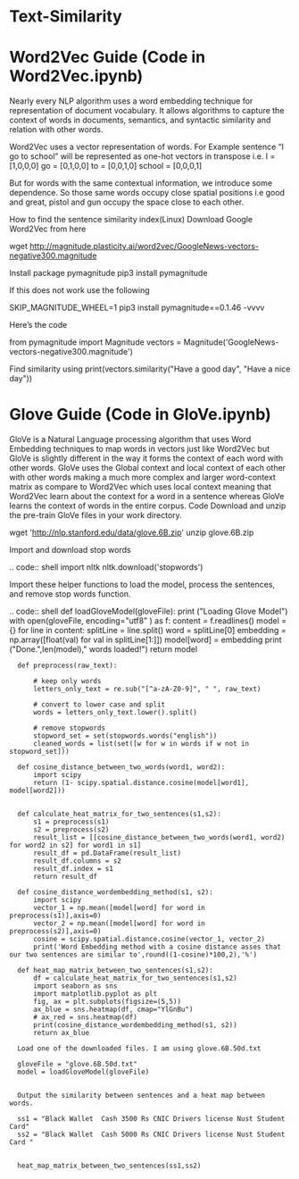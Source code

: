 # Text-Similarity

# Word2Vec Guide (Code in Word2Vec.ipynb)

Nearly every NLP algorithm uses a word embedding technique for representation of document vocabulary. It allows algorithms to capture the context of words in documents, semantics, and syntactic similarity and relation with other words.

Word2Vec uses a vector representation of words. For Example sentence “I go to school” will be represented as one-hot vectors in transpose i.e.
I = [1,0,0,0]
go = [0,1,0,0]
to = [0,0,1,0]
school = [0,0,0,1]

But for words with the same contextual information, we introduce some dependence. So those same words occupy close spatial positions i.e good and great, pistol and gun occupy the space close to each other. 

How to find the sentence similarity index(Linux)
Download Google Word2Vec from here

wget http://magnitude.plasticity.ai/word2vec/GoogleNews-vectors-negative300.magnitude

Install package pymagnitude
pip3 install pymagnitude

If this does not work use the following

SKIP_MAGNITUDE_WHEEL=1 pip3 install pymagnitude==0.1.46 -vvvv

Here’s the code

from pymagnitude import Magnitude
vectors = Magnitude('GoogleNews-vectors-negative300.magnitude')



Find similarity using
print(vectors.similarity("Have a good day", "Have a nice day"))


# Glove Guide (Code in GloVe.ipynb)

GloVe is a Natural Language processing algorithm that uses Word Embedding techniques to map words in vectors just like Word2Vec but GloVe is slightly different in the way it forms the context of each word with other words. GloVe uses the Global context and local context of each other with other words making a much more complex and larger word-context matrix as compare to Word2Vec which uses local context meaning that Word2Vec learn about the context for a word in a sentence whereas GloVe learns the context of words in the entire corpus.
Code
Download and unzip the pre-train GloVe files in your work directory.

wget 'http://nlp.stanford.edu/data/glove.6B.zip'
unzip glove.6B.zip


Import and download stop words

.. code:: shell
     import nltk
     nltk.download('stopwords')


Import these helper functions to load the model, process the sentences, and remove stop words function.

.. code:: shell
     def loadGloveModel(gloveFile):
         print ("Loading Glove Model")
         with open(gloveFile, encoding="utf8" ) as f:
             content = f.readlines()
         model = {}
         for line in content:
             splitLine = line.split()
             word = splitLine[0]
             embedding = np.array([float(val) for val in splitLine[1:]])
             model[word] = embedding
         print ("Done.",len(model)," words loaded!")
         return model

      def preprocess(raw_text):

          # keep only words
          letters_only_text = re.sub("[^a-zA-Z0-9]", " ", raw_text)

          # convert to lower case and split 
          words = letters_only_text.lower().split()

          # remove stopwords
          stopword_set = set(stopwords.words("english"))
          cleaned_words = list(set([w for w in words if w not in stopword_set]))

      def cosine_distance_between_two_words(word1, word2):
          import scipy
          return (1- scipy.spatial.distance.cosine(model[word1], model[word2]))


      def calculate_heat_matrix_for_two_sentences(s1,s2):
          s1 = preprocess(s1)
          s2 = preprocess(s2)
          result_list = [[cosine_distance_between_two_words(word1, word2) for word2 in s2] for word1 in s1]
          result_df = pd.DataFrame(result_list)
          result_df.columns = s2
          result_df.index = s1
          return result_df

      def cosine_distance_wordembedding_method(s1, s2):
          import scipy
          vector_1 = np.mean([model[word] for word in preprocess(s1)],axis=0)
          vector_2 = np.mean([model[word] for word in preprocess(s2)],axis=0)
          cosine = scipy.spatial.distance.cosine(vector_1, vector_2)
          print('Word Embedding method with a cosine distance asses that our two sentences are similar to',round((1-cosine)*100,2),'%')

      def heat_map_matrix_between_two_sentences(s1,s2):
          df = calculate_heat_matrix_for_two_sentences(s1,s2)
          import seaborn as sns
          import matplotlib.pyplot as plt
          fig, ax = plt.subplots(figsize=(5,5)) 
          ax_blue = sns.heatmap(df, cmap="YlGnBu")
          # ax_red = sns.heatmap(df)
          print(cosine_distance_wordembedding_method(s1, s2))
          return ax_blue

      Load one of the downloaded files. I am using glove.6B.50d.txt

      gloveFile = "glove.6B.50d.txt"
      model = loadGloveModel(gloveFile)


      Output the similarity between sentences and a heat map between words.

      ss1 = "Black Wallet  Cash 3500 Rs CNIC Drivers license Nust Student Card"
      ss2 = "Black Wallet  Cash 5000 Rs CNIC Drivers license Nust Student Card "


      heat_map_matrix_between_two_sentences(ss1,ss2)
